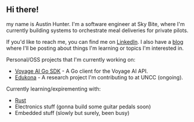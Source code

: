 ## Hi there!

my name is Austin Hunter. I'm a software engineer at Sky Bite, where I'm currently building systems to orchestrate meal deliveries for private pilots.

If you'd like to reach me, you can find me on [LinkedIn](https://www.linkedin.com/in/austinfhunter/). I also have a [blog](https://www.austinhunter.dev/) where I'll be posting about things I'm learning or topics I'm interested in.

Personal/OSS projects that I'm currently working on:
* [Voyage AI Go SDK](https://github.com/AustinfHunter/voyageai) - A Go client for the Voyage AI API.
* [Edukona](https://github.com/uncc-hice/edukona_backend) - A research project I'm contributing to at UNCC (ongoing).

Currently learning/expirementing with:
* [Rust](https://www.rust-lang.org/)
* Electronics stuff (gonna build some guitar pedals soon)
* Embedded stuff (slowly but surely, been busy)
